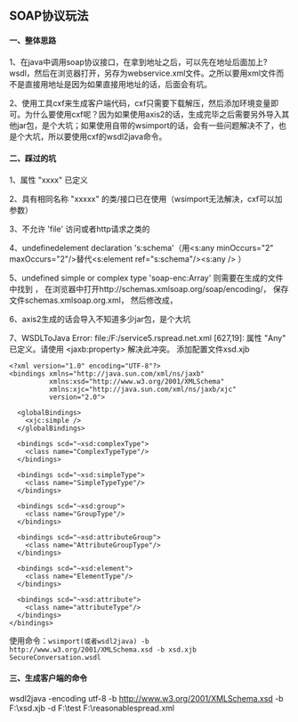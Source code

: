 ## SOAP协议玩法

#### 一、整体思路

1、在java中调用soap协议接口，在拿到地址之后，可以先在地址后面加上?wsdl，然后在浏览器打开，另存为webservice.xml文件。之所以要用xml文件而不是直接用地址是因为如果直接用地址的话，后面会有坑。

2、使用工具cxf来生成客户端代码，cxf只需要下载解压，然后添加环境变量即可。为什么要使用cxf呢？因为如果使用axis2的话，生成完毕之后需要另外导入其他jar包，是个大坑；如果使用自带的wsimport的话，会有一些问题解决不了，也是个大坑，所以要使用cxf的wsdl2java命令。

#### 二、踩过的坑

1、属性 "xxxx" 已定义

2、具有相同名称 "xxxxx" 的类/接口已在使用（wsimport无法解决，cxf可以加参数）

3、不允许 'file' 访问或者http请求之类的

4、undefinedelement declaration 's:schema'（用<s:any minOccurs="2" maxOccurs="2"/>替代<s:element ref="s:schema"/><s:any />   ）

5、undefined simple or complex type 'soap-enc:Array'  则需要在生成的文件中找到 
<import namespace="http://schemas.xmlsoap.org/soap/encoding/" />， 
在浏览器中打开http://schemas.xmlsoap.org/soap/encoding/， 
保存文件schemas.xmlsoap.org.xml， 
然后修改成<import namespace="http://schemas.xmlsoap.org/soap/encoding/" schemaLocation="schemas.xmlsoap.org.xml"/>， 

6、axis2生成的话会导入不知道多少jar包，是个大坑

7、WSDLToJava Error: file:/F:/service5.rspread.net.xml [627,19]: 属性 "Any" 已定义。请使用 &lt;jaxb:property> 解决此冲突。
添加配置文件xsd.xjb
```
<?xml version="1.0" encoding="UTF-8"?>
<bindings xmlns="http://java.sun.com/xml/ns/jaxb"
          xmlns:xsd="http://www.w3.org/2001/XMLSchema"
          xmlns:xjc="http://java.sun.com/xml/ns/jaxb/xjc"
          version="2.0">
 
  <globalBindings>
    <xjc:simple />
  </globalBindings>
 
  <bindings scd="~xsd:complexType">
    <class name="ComplexTypeType"/>
  </bindings>
 
  <bindings scd="~xsd:simpleType">
    <class name="SimpleTypeType"/>
  </bindings>
 
  <bindings scd="~xsd:group">
    <class name="GroupType"/>
  </bindings>
 
  <bindings scd="~xsd:attributeGroup">
    <class name="AttributeGroupType"/>
  </bindings>
 
  <bindings scd="~xsd:element">
    <class name="ElementType"/>
  </bindings>
 
  <bindings scd="~xsd:attribute">
    <class name="attributeType"/>
  </bindings>
</bindings>
```
使用命令：`wsimport(或者wsdl2java) -b http://www.w3.org/2001/XMLSchema.xsd -b xsd.xjb SecureConversation.wsdl`
#### 三、生成客户端的命令
wsdl2java -encoding utf-8 -b http://www.w3.org/2001/XMLSchema.xsd -b F:\xsd.xjb  -d F:\test F:\reasonablespread.xml
